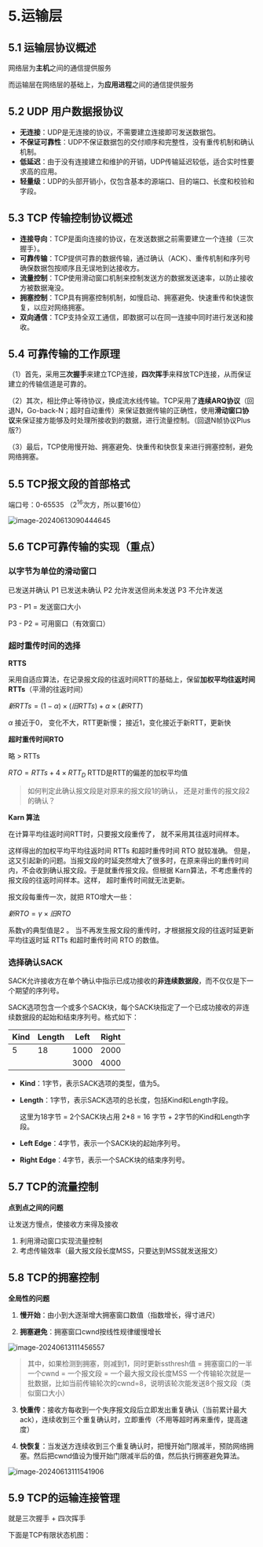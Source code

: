 # 5.运输层



## 5.1 运输层协议概述

网络层为**主机**之间的通信提供服务

而运输层在网络层的基础上，为**应用进程**之间的通信提供服务



## 5.2 UDP 用户数据报协议

- **无连接**：UDP是无连接的协议，不需要建立连接即可发送数据包。
- **不保证可靠性**：UDP不保证数据包的交付顺序和完整性，没有重传机制和确认机制。
- **低延迟**：由于没有连接建立和维护的开销，UDP传输延迟较低，适合实时性要求高的应用。
- **轻量级**：UDP的头部开销小，仅包含基本的源端口、目的端口、长度和校验和字段。



## 5.3 TCP 传输控制协议概述

- **连接导向**：TCP是面向连接的协议，在发送数据之前需要建立一个连接（三次握手）。
- **可靠传输**：TCP提供可靠的数据传输，通过确认（ACK）、重传机制和序列号确保数据包按顺序且无误地到达接收方。
- **流量控制**：TCP使用滑动窗口机制来控制发送方的数据发送速率，以防止接收方被数据淹没。
- **拥塞控制**：TCP具有拥塞控制机制，如慢启动、拥塞避免、快速重传和快速恢复，以应对网络拥塞。
- **双向通信**：TCP支持全双工通信，即数据可以在同一连接中同时进行发送和接收。



## 5.4 可靠传输的工作原理

（1）首先，采用**三次握手**来建立TCP连接，**四次挥手**来释放TCP连接，从而保证建立的传输信道是可靠的。

（2）其次，相比停止等待协议，换成流水线传输。TCP采用了**连续ARQ协议**（回退N，Go-back-N；超时自动重传）来保证数据传输的正确性，使用**滑动窗口协议**来保证接方能够及时处理所接收到的数据，进行流量控制。（回退N帧协议Plus版?）

（3）最后，TCP使用慢开始、拥塞避免、快重传和快恢复来进行拥塞控制，避免网络拥塞。



## 5.5 TCP报文段的首部格式

端口号：0-65535  （$2^{16}$次方，所以要16位）

![image-20240613090444645](C:\Users\cyhrecold\AppData\Roaming\Typora\typora-user-images\image-20240613090444645.png)



## 5.6 TCP可靠传输的实现（重点）

### 以字节为单位的滑动窗口

已发送并确认   P1   已发送未确认   P2   允许发送但尚未发送   P3   不允许发送

P3 - P1 = 发送窗口大小

P3 - P2 = 可用窗口（有效窗口）

###  超时重传时间的选择

**RTTS**

采用自适应算法，在记录报文段的往返时间RTT的基础上，保留**加权平均往返时间RTTs**（平滑的往返时间）

$新RTTs = (1-\alpha) \times (旧RTTs) + \alpha \times (新RTT)$

$\alpha$ 接近于0， 变化不大，RTT更新慢；    接近1，变化接近于新RTT，更新快

**超时重传时间RTO**

略  >  RTTs

$RTO = RTTs + 4 \times RTT_D$             RTTD是RTT的偏差的加权平均值

> 如何判定此确认报文段是对原来的报文段1的确认， 还是对重传的报文段2的确认？

**Karn 算法** 

在计算平均往返时间RTT时，只要报文段重传了， 就不采用其往返时间样本。

这样得出的加权平均平均往返时间 RTTs 和超时重传时间 RTO 就较准确。 但是，这又引起新的问题。当报文段的时延突然增大了很多时，在原来得出的重传时间内，不会收到确认报文段。于是就重传报文段。但根据 Karn算法，不考虑重传的报文段的往返时间样本。这样， 超时重传时间就无法更新。

报文段每重传一次，就把 RTO增大一些：

$新RTO = \gamma \times 旧RTO$          

系数γ的典型值是2 。 当不再发生报文段的重传时，才根据报文段的往返时延更新平均往返时延 RTTs 和超时重传时间 RTO 的数值。


### 选择确认SACK

SACK允许接收方在单个确认中指示已成功接收的**非连续数据段**，而不仅仅是下一个期望的序列号。

SACK选项包含一个或多个SACK块，每个SACK块指定了一个已成功接收的非连续数据段的起始和结束序列号。格式如下：

Kind | Length |   Left |  Right 
--------|--------|--------|--------
|    5   |   18   |      1000     |     2000     |
|        |        |      3000     |     4000     |

- **Kind**：1字节，表示SACK选项的类型，值为5。 

- **Length**：1字节，表示SACK选项的总长度，包括Kind和Length字段。

  这里为18字节 = 2个SACK块占用 2*8 = 16 字节 + 2字节的Kind和Length字段。

- **Left Edge**：4字节，表示一个SACK块的起始序列号。 

- **Right Edge**：4字节，表示一个SACK块的结束序列号。



## 5.7 TCP的流量控制

**点到点之间的问题**

让发送方慢点，使接收方来得及接收

1. 利用滑动窗口实现流量控制
2. 考虑传输效率（最大报文段长度MSS，只要达到MSS就发送报文）



## 5.8 TCP的拥塞控制

**全局性的问题**

1. **慢开始**：由小到大逐渐增大拥塞窗口数值（指数增长，得寸进尺）

2. **拥塞避免**：拥塞窗口cwnd按线性规律缓慢增长


![image-20240613111456557](C:\Users\cyhrecold\AppData\Roaming\Typora\typora-user-images\image-20240613111456557.png)

>其中，如果检测到拥塞，则减到1，同时更新ssthresh值 = 拥塞窗口的一半
>一个cwnd = 一个报文段 = 一个最大报文段长度MSS
>一个传输轮次就是一批数据，比如当前传输轮次的cwnd=8，说明该轮次能发送8个报文段（类似窗口大小）

3. **快重传**：接收方每收到一个失序报文段后立即发出重复确认（当前累计最大ack），连续收到三个重复确认时，立即重传（不用等超时再来重传，提高速度）

4. **快恢复**：当发送方连续收到三个重复确认时，把慢开始门限减半，预防网络拥塞。然后把cwnd值设为慢开始门限减半后的值，然后执行拥塞避免算法。

![image-20240613111541906](C:\Users\cyhrecold\AppData\Roaming\Typora\typora-user-images\image-20240613111541906.png)

## 5.9 TCP的运输连接管理

就是三次握手 + 四次挥手

下面是TCP有限状态机图：
